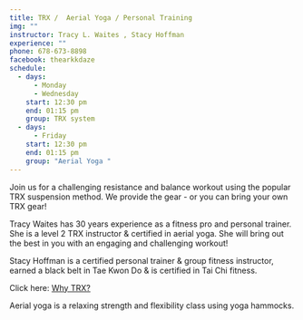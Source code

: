 ```yaml
---
title: TRX /  Aerial Yoga / Personal Training
img: ""
instructor: Tracy L. Waites , Stacy Hoffman
experience: ""
phone: 678-673-8898
facebook: thearkkdaze
schedule:
  - days:
      - Monday
      - Wednesday
    start: 12:30 pm
    end: 01:15 pm
    group: TRX system
  - days:
      - Friday
    start: 12:30 pm
    end: 01:15 pm
    group: "Aerial Yoga "
---
```

Join us for a challenging resistance and balance workout using the popular TRX suspension method. We provide the gear - or you can bring your own TRX gear! 

Tracy Waites has 30 years experience as a fitness pro and personal trainer. She is a level 2 TRX instructor & certified in aerial yoga.  She will bring out the best in you with an engaging and challenging workout! 

Stacy Hoffman is a certified personal trainer & group fitness instructor, earned a black belt in Tae Kwon Do & is certified in Tai Chi fitness.

Click here:  [Why TRX?](https://www.trxtraining.com/why-trx)

Aerial yoga is a relaxing strength and flexibility class using yoga hammocks.